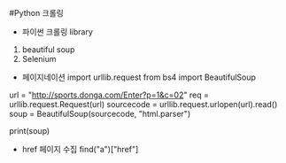 #Python 크롤링

- 파이썬 크롤링 library
1. beautiful soup
2. Selenium

- 페이지네이션
import urllib.request
from bs4 import BeautifulSoup

url = "http://sports.donga.com/Enter?p=1&c=02"
req = urllib.request.Request(url)
sourcecode = urllib.request.urlopen(url).read()
soup = BeautifulSoup(sourcecode, "html.parser")

print(soup)

- href 페이지 수집
find("a")["href"]



